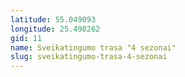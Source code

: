 ```yaml
---
latitude: 55.049093
longitude: 25.498262
gid: 11
name: Sveikatingumo trasa "4 sezonai"
slug: sveikatingumo-trasa-4-sezonai
---
```


